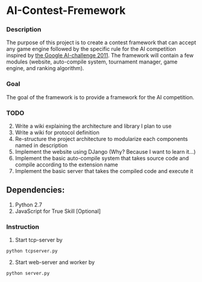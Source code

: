 AI-Contest-Fremework
====================

### Description
The purpose of this project is to create a contest framework that can accept any game engine followed by the specific rule for the AI competition inspired by [the Google AI-challenge 2011](http://ants.aichallenge.org/). The framework will contain a few modules (website, auto-compile system, tournament manager, game engine, and ranking algorithm).

### Goal
The goal of the framework is to provide a framework for the AI competition.

### TODO
2. Write a wiki explaining the architecture and library I plan to use  
3. Write a wiki for protocol definition  
4. Re-structure the project architecture to modularize each components named in description  
5. Implement the website using DJango (Why? Because I want to learn it...)  
6. Implement the basic auto-compile system that takes source code and compile according to the extension name  
7. Implement the basic server that takes the compiled code and execute it  

## Dependencies:
1. Python 2.7
2. JavaScript for True Skill [Optional]

### Instruction

1. Start tcp-server by
```
python tcpserver.py
```
2. Start web-server and worker by
```
python server.py
```
